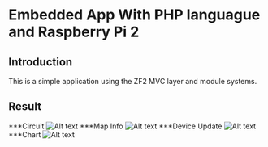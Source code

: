 Embedded App With PHP languague and Raspberry Pi 2
=======================

Introduction
------------
This is a simple application using the ZF2 MVC layer and module
systems.

Result
------------
***Circuit
![Alt text](/images/final.jpg?raw=true "Optional Title")
***Map Info
![Alt text](/images/info-and-map.jpg?raw=true "Optional Title")
***Device Update
![Alt text](/images/device-update.png?raw=true "Optional Title")
***Chart
![Alt text](/images/chart.png?raw=true "Optional Title")
